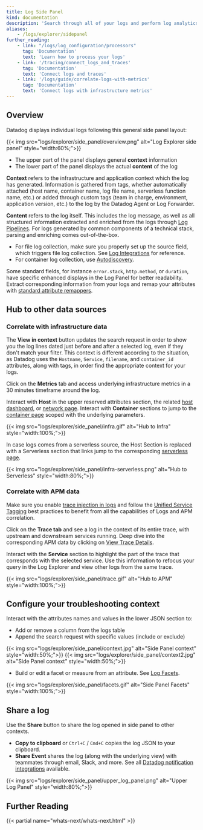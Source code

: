```yaml
---
title: Log Side Panel
kind: documentation
description: 'Search through all of your logs and perform log analytics'
aliases:
    - /logs/explorer/sidepanel
further_reading:
    - link: "/logs/log_configuration/processors"
      tag: 'Documentation'
      text: 'Learn how to process your logs'
    - link: '/tracing/connect_logs_and_traces'
      tag: 'Documentation'
      text: 'Connect logs and traces'
    - link: '/logs/guide/correlate-logs-with-metrics'
      tag: 'Documentation'
      text: 'Connect logs with infrastructure metrics'
---
```


## Overview
Datadog displays individual logs following this general side panel layout:

{{< img src="logs/explorer/side_panel/overview.png" alt="Log Explorer side panel"  style="width:60%;">}}

- The upper part of the panel displays general **context** information
- The lower part of the panel displays the actual **content** of the log

**Context** refers to the infrastructure and application context which the log has generated. Information is gathered from tags, whether automatically attached (host name, container name, log file name, serverless function name, etc.) or added through custom tags (team in charge, environment, application version, etc.) to the log by the Datadog Agent or Log Forwarder.

**Content** refers to the log itself. This includes the log message, as well as all structured information extracted and enriched from the logs through [Log Pipelines][1]. For logs generated by common components of a technical stack, parsing and enriching comes out-of-the-box.

- For file log collection, make sure you properly set up the source field, which triggers file log collection. See [Log Integrations][2] for reference.
- For container log collection, use [Autodiscovery][3].

Some standard fields, for instance `error.stack`, `http.method`, or `duration`, have specific enhanced displays in the Log Panel for better readability. Extract corresponding information from your logs and remap your attributes with [standard attribute remappers][4].

## Hub to other data sources

### Correlate with infrastructure data

The **View in context** button updates the search request in order to show you the log lines dated just before and after a selected log, even if they don't match your filter. This context is different according to the situation, as Datadog uses the `Hostname`, `Service`, `filename`, and `container_id` attributes, along with tags, in order find the appropriate context for your logs.

Click on the **Metrics** tab and access underlying infrastructure metrics in a 30 minutes timeframe around the log.

Interact with **Host** in the upper reserved attributes section, the related [host dashboard][5], or [network page][6]. Interact with **Container** sections to jump to the [container page][7] scoped with the underlying parameters.

{{< img src="logs/explorer/side_panel/infra.gif" alt="Hub to Infra" style="width:100%;">}}

In case logs comes from a serverless source, the Host Section is replaced with a Serverless section that links jump to the corresponding [serverless page][8].

{{< img src="logs/explorer/side_panel/infra-serverless.png" alt="Hub to Serverless" style="width:80%;">}}

### Correlate with APM data

Make sure you enable [trace injection in logs][9] and follow the [Unified Service Tagging][10] best practices to benefit from all the capabilities of Logs and APM correlation.

Click on the **Trace tab** and see a log in the context of its entire trace, with upstream and downstream services running. Deep dive into the corresponding APM data by clicking on [View Trace Details][11].

Interact with the **Service** section to highlight the part of the trace that corresponds with the selected service. Use this information to refocus your query in the Log Explorer and view other logs from the same trace.

{{< img src="logs/explorer/side_panel/trace.gif" alt="Hub to APM" style="width:100%;">}}

## Configure your troubleshooting context

Interact with the attributes names and values in the lower JSON section to:

- Add or remove a column from the logs table
- Append the search request with specific values (include or exclude)

{{< img src="logs/explorer/side_panel/context.jpg" alt="Side Panel context"  style="width:50%;">}} {{< img src="logs/explorer/side_panel/context2.jpg" alt="Side Panel context"  style="width:50%;">}}

- Build or edit a facet or measure from an attribute. See [Log Facets][12].

{{< img src="logs/explorer/side_panel/facets.gif" alt="Side Panel Facets"  style="width:100%;">}}

## Share a log

Use the **Share** button to share the log opened in side panel to other contexts.

- **Copy to clipboard** or `Ctrl+C` / `Cmd+C` copies the log JSON to your clipboard.
- **Share Event** shares the log (along with the underlying view) with teammates through email, Slack, and more. See all [Datadog notification integrations][13] available.

{{< img src="logs/explorer/side_panel/upper_log_panel.png" alt="Upper Log Panel"  style="width:80%;">}}

## Further Reading

{{< partial name="whats-next/whats-next.html" >}}

[1]: /logs/log_configuration/pipelines
[2]: /integrations/#cat-log-collection
[3]: /agent/autodiscovery/integrations/?tab=kubernetes
[4]: /logs/log_configuration/attributes_naming_convention
[5]: /dashboards/#preset-lists
[6]: /network_monitoring/performance/network_page/
[7]: /infrastructure/livecontainers/?tab=linuxwindows#introduction
[8]: /infrastructure/serverless/#function-detail-view
[9]: /tracing/connect_logs_and_traces/
[10]: /getting_started/tagging/unified_service_tagging
[11]: /tracing/app_analytics/search/#displaying-a-full-trace
[12]: /logs/explorer/facets/#overview
[13]: /integrations/#cat-notification
